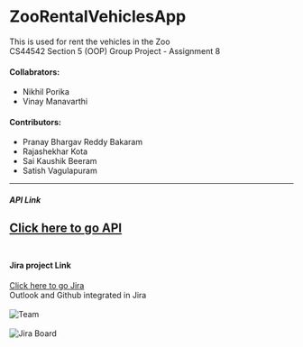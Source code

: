 # ZooRentalVehiclesApp
This is used for rent the vehicles in the Zoo<br>
CS44542 Section 5 (OOP) Group Project - Assignment 8

#### Collabrators:
 * Nikhil Porika
 * Vinay Manavarthi
#### Contributors:
 * Pranay Bhargav Reddy Bakaram
 * Rajashekhar Kota
 * Sai Kaushik Beeram
 * Satish Vagulapuram 
 ---
  ##### API Link
 [Click here to go API](https://vinay564.github.io/ZooRentalVehiclesApp/edu/nwmissouri/teambearcats/package-summary.html)<br><br>
 ---
 #### Jira project Link
[Click here to go Jira](https://zooappnwmissouri.atlassian.net/jira/software/projects/TC44542/boards/1) 
<br>
Outlook and Github integrated in Jira<br><br>
![Team](https://github.com/vinay564/ZooRentalVehiclesApp/blob/main/src/main/resources/Assets/Jira1.png)<br><br>
![Jira Board](https://github.com/vinay564/ZooRentalVehiclesApp/blob/main/src/main/resources/Assets/Jira2.png)
